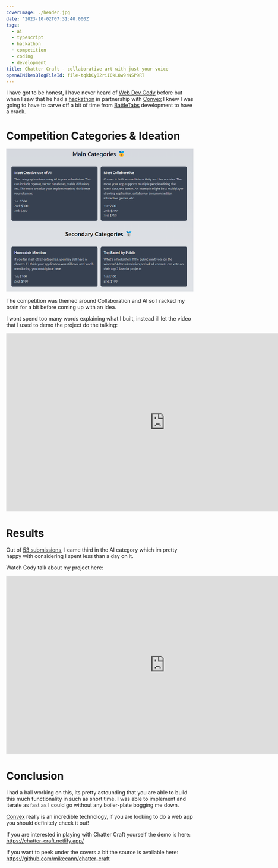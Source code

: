 ```yaml
---
coverImage: ./header.jpg
date: '2023-10-02T07:31:40.000Z'
tags:
  - ai
  - typescript
  - hackathon
  - competition
  - coding
  - development
title: Chatter Craft - collaborative art with just your voice
openAIMikesBlogFileId: file-tqkbCy82riI0kL8w9rNSP9RT
---
```


I have got to be honest, I have never heard of [Web Dev Cody](https://www.youtube.com/@WebDevCody) before but when I saw that he had a [hackathon](https://hackathon.webdevcody.com/) in partnership with [Convex](https://www.convex.dev/) I knew I was going to have to carve off a bit of time from [BattleTabs](https://battletabs.com/) development to have a crack.

<!-- more -->

# Competition Categories & Ideation

![](./categories.png)

The competition was themed around Collaboration and AI so I racked my brain for a bit before coming up with an idea.

I wont spend too many words explaining what I built, instead ill let the video that I used to demo the project do the talking:

<iframe width="853" height="480" src="https://www.youtube.com/embed/XZ2iCEcW_io" frameborder="0" allow="autoplay; encrypted-media" allowfullscreen></iframe>

# Results

Out of [53 submissions](https://hackathon.webdevcody.com/submissions), I came third in the AI category which im pretty happy with considering I spent less than a day on it.

Watch Cody talk about my project here:

<iframe width="853" height="480" src="https://www.youtube.com/embed/PJjk4Qg_GiU?si=9oUEhACACbj3KxkR&amp;start=186" frameborder="0" allow="autoplay; encrypted-media" allowfullscreen></iframe>

# Conclusion

I had a ball working on this, its pretty astounding that you are able to build this much functionality in such as short time. I was able to implement and iterate as fast as I could go without any boiler-plate bogging me down.

[Convex](https://www.convex.dev/) really is an incredible technology, if you are looking to do a web app you should definitely check it out!

If you are interested in playing with Chatter Craft yourself the demo is here: https://chatter-craft.netlify.app/

If you want to peek under the covers a bit the source is available here: https://github.com/mikecann/chatter-craft
